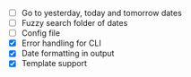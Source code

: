 - [ ] Go to yesterday, today and tomorrow dates
- [ ] Fuzzy search folder of dates
- [ ] Config file
- [x] Error handling for CLI
- [x] Date formatting in output
- [x] Template support
